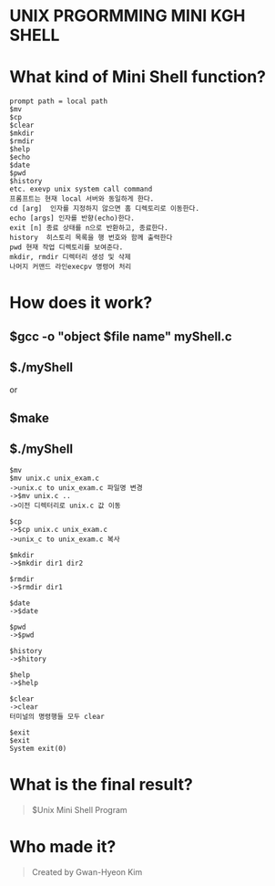 # UNIX PRGORMMING MINI KGH SHELL 

# What kind of Mini Shell function?
```
prompt path = local path
$mv
$cp
$clear
$mkdir
$rmdir
$help
$echo
$date
$pwd
$history 
etc. exevp unix system call command 
프롬프트는 현재 local 서버와 동일하게 한다.
cd [arg]  인자를 지정하지 않으면 홈 디렉토리로 이동한다.
echo [args] 인자를 반향(echo)한다.
exit [n] 종료 상태를 n으로 반환하고, 종료한다.
history  히스토리 목록을 행 번호와 함께 출력한다
pwd 현재 작업 디렉토리를 보여준다. 
mkdir, rmdir 디렉터리 생성 및 삭제
나머지 커맨드 라인execpv 명령어 처리
```

# How does it work?
## $gcc -o "object $file name" myShell.c
## $./myShell
or
## $make 
## $./myShell



```
$mv
$mv unix.c unix_exam.c
->unix.c to unix_exam.c 파일명 변경
->$mv unix.c ..
->이전 디렉터리로 unix.c 값 이동
```

```
$cp
->$cp unix.c unix_exam.c
->unix_c to unix_exam.c 복사
```

```
$mkdir 
->$mkdir dir1 dir2 
```

```
$rmdir 
->$rmdir dir1
```

```
$date
->$date
```

```
$pwd 
->$pwd

```
```
$history
->$hitory
```

```
$help
->$help

```
```
$clear
->clear
터미널의 명령행들 모두 clear
```

```
$exit
$exit
System exit(0)

```
# What is the final result?
> $Unix Mini Shell Program  

# Who made it?
> Created by Gwan-Hyeon Kim
